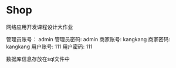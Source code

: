 # Shop
网络应用开发课程设计大作业

管理员账号：
admin
管理员密码:
admin
商家账号:
kangkang
商家密码:
kangkang
用户账号:
111
用户密码:
111

数据库信息存放在sql文件中
